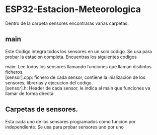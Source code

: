 # ESP32-Estacion-Meteorologica
Dentro de la carpeta sensores encontraras varias carpetas:
## main
Este Codigo integra todos los sensores en un solo codigo. Se usa para probar la estacion completa. Encuentras los siguientes codigos

main: Lee todos los sensores llamando funciones que llaman disitintos ficheros.  
[sensor].cpp: fichero de cada sensor, contiene la inializacion de los sensores, librerias y ejecucion del codigo.  
[sensor].h: Header de cada sensor, le indica al main que funciones va llamar de forma directa.

## Carpetas de sensores.
Esta cada uno de los sensores programados como funcion por independiente. Se usa para probar sensores uno por uno
